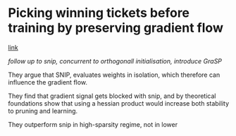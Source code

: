 # Picking winning tickets before training by preserving gradient flow

[link](https://arxiv.org/pdf/2002.07376.pdf) 

*follow up to snip, concurrent to orthogonall initialisation, introduce GraSP*

They argue that SNIP, evaluates weights in isolation, which therefore can influence the gradient flow. 

They find that gradient signal gets blocked with snip, and by theoretical foundations show that using a hessian product would increase both stability to pruning and learning.

They outperform snip in high-sparsity regime, not in lower